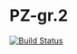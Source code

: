 # PZ-gr.2
[![Build Status](https://travis-ci.org/IgnacyMigas/PZ-gr.2.svg?branch=master)](https://travis-ci.org/IgnacyMigas/PZ-gr.2)